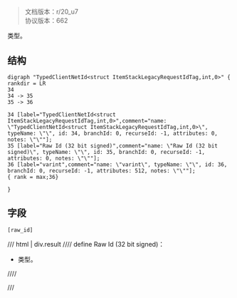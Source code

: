 # <!-- md:samp TypedClientNetId&lt;struct ItemStackLegacyRequestIdTag,int,0&gt; -->

> 文档版本：r/20_u7<br/>协议版本：662

<!-- md:samp TypedClientNetId&lt;struct ItemStackLegacyRequestIdTag,int,0&gt; -->类型。

## 结构

```viz
digraph "TypedClientNetId<struct ItemStackLegacyRequestIdTag,int,0>" {
rankdir = LR
34
34 -> 35
35 -> 36

34 [label="TypedClientNetId<struct ItemStackLegacyRequestIdTag,int,0>",comment="name: \"TypedClientNetId<struct ItemStackLegacyRequestIdTag,int,0>\", typeName: \"\", id: 34, branchId: 0, recurseId: -1, attributes: 0, notes: \"\""];
35 [label="Raw Id (32 bit signed)",comment="name: \"Raw Id (32 bit signed)\", typeName: \"\", id: 35, branchId: 0, recurseId: -1, attributes: 0, notes: \"\""];
36 [label="varint",comment="name: \"varint\", typeName: \"\", id: 36, branchId: 0, recurseId: -1, attributes: 512, notes: \"\""];
{ rank = max;36}

}

```

## 字段

```title='TypedClientNetId&lt;struct ItemStackLegacyRequestIdTag,int,0&gt;'
[raw_id]
```

/// html | div.result
//// define
Raw Id (32 bit signed)：<!-- md:samp varint -->

- <!-- md:samp varint -->类型。


////

///

